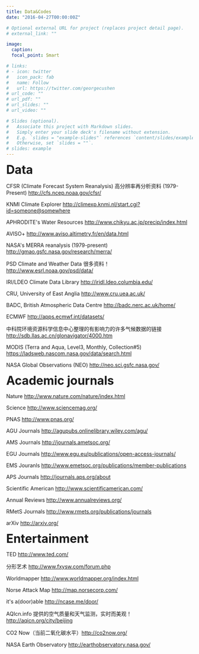 ```yaml
---
title: Data&Codes
date: "2016-04-27T00:00:00Z"

# Optional external URL for project (replaces project detail page).
# external_link: ""

image:
  caption: 
  focal_point: Smart

# links:
# - icon: twitter
#   icon_pack: fab
#   name: Follow
#   url: https://twitter.com/georgecushen
# url_code: ""
# url_pdf: ""
# url_slides: ""
# url_video: ""

# Slides (optional).
#   Associate this project with Markdown slides.
#   Simply enter your slide deck's filename without extension.
#   E.g. `slides = "example-slides"` references `content/slides/example-slides.md`.
#   Otherwise, set `slides = ""`.
# slides: example
---
```


<font size=6>**Data**</font>

CFSR (Climate Forecast System Reanalysis) 高分辨率再分析资料 (1979-Present) http://cfs.ncep.noaa.gov/cfsr/

KNMI Climate Explorer http://climexp.knmi.nl/start.cgi?id=someone@somewhere

APHRODITE's Water Resources http://www.chikyu.ac.jp/precip/index.html

AVISO+ http://www.aviso.altimetry.fr/en/data.html

NASA's MERRA reanalysis (1979-present) http://gmao.gsfc.nasa.gov/research/merra/

PSD Climate and Weather Data 很多资料！ http://www.esrl.noaa.gov/psd/data/

IRI/LDEO Climate Data Library http://iridl.ldeo.columbia.edu/

CRU, University of East Anglia http://www.cru.uea.ac.uk/

BADC, British Atmospheric Data Centre http://badc.nerc.ac.uk/home/

ECMWF http://apps.ecmwf.int/datasets/

中科院环境资源科学信息中心整理的有影响力的许多气候数据的链接 http://sdb.llas.ac.cn/glonavigator/4000.htm

MODIS (Terra and Aqua, Level3, Monthly, Collection#5) https://ladsweb.nascom.nasa.gov/data/search.html

NASA Global Observations (NEO) http://neo.sci.gsfc.nasa.gov/


<font size=6>**Academic journals**</font>

Nature http://www.nature.com/nature/index.html

Science http://www.sciencemag.org/

PNAS http://www.pnas.org/

AGU Journals http://agupubs.onlinelibrary.wiley.com/agu/

AMS Journals http://journals.ametsoc.org/

EGU Journals http://www.egu.eu/publications/open-access-journals/

EMS Jouranls http://www.emetsoc.org/publications/member-publications

APS Journals http://journals.aps.org/about

Scientific American http://www.scientificamerican.com/

Annual Reviews http://www.annualreviews.org/

RMetS Journals http://www.rmets.org/publications/journals 

arXiv http://arxiv.org/


<font size=6>**Entertainment**</font>

TED http://www.ted.com/

分形艺术 http://www.fxysw.com/forum.php

Worldmapper http://www.worldmapper.org/index.html

Norse Attack Map http://map.norsecorp.com/

it's a(door)able http://ncase.me/door/

AQIcn.info 提供的空气质量和天气监测，实时而美观！http://aqicn.org/city/beijing

CO2 Now（当前二氧化碳水平）http://co2now.org/

NASA Earth Observatory http://earthobservatory.nasa.gov/